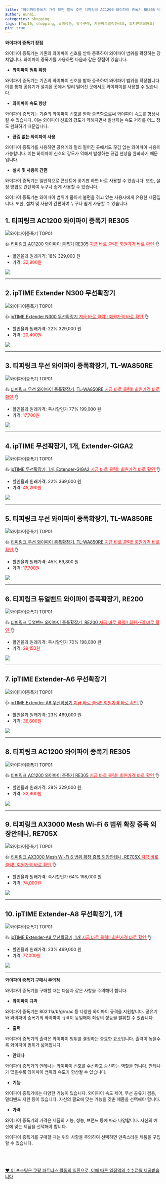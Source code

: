 ```yaml
---
title: "와이파이증폭기 가격 확인 필독 추천 티피링크 AC1200 와이파이 증폭기 RE305 비교 장점 구매가이드"
author: eunmi.
categories: shopping
tags: [Top10, shopping, 유행상품, 필수구매, 지금바로클릭하세요, 놓치면후회해요]
pin: true
---
```

**와이파이 증폭기 장점**

와이파이 증폭기는 기존의 와이파이 신호를 받아 증폭하여 와이파이 범위를 확장하는 장치입니다. 와이파이 증폭기를 사용하면 다음과 같은 장점이 있습니다.

* **와이파이 범위 확장**

와이파이 증폭기는 기존의 와이파이 신호를 받아 증폭하여 와이파이 범위를 확장합니다. 이를 통해 공유기가 설치된 곳에서 멀리 떨어진 곳에서도 와이파이를 사용할 수 있습니다.

* **와이파이 속도 향상**

와이파이 증폭기는 기존의 와이파이 신호를 받아 증폭함으로써 와이파이 속도를 향상시킬 수 있습니다. 이는 와이파이 신호의 강도가 약해지면서 발생하는 속도 저하를 어느 정도 완화하기 때문입니다.

* **끊김 없는 와이파이 사용**

와이파이 증폭기를 사용하면 공유기와 멀리 떨어진 곳에서도 끊김 없는 와이파이 사용이 가능합니다. 이는 와이파이 신호의 강도가 약해져 발생하는 끊김 현상을 완화하기 때문입니다.

* **설치 및 사용이 간편**

와이파이 증폭기는 일반적으로 콘센트에 꽂기만 하면 바로 사용할 수 있습니다. 또한, 설정 방법도 간단하여 누구나 쉽게 사용할 수 있습니다.

와이파이 증폭기는 와이파이 범위가 좁아서 불편을 겪고 있는 사용자에게 유용한 제품입니다. 또한, 설치 및 사용이 간편하여 누구나 쉽게 사용할 수 있습니다.

   

## 1. 티피링크 AC1200 와이파이 증폭기 RE305

![와이파이증폭기 TOP01](https://thumbnail9.coupangcdn.com/thumbnails/remote/230x230ex/image/retail/images/4349617202026439-73198da1-b5f9-4554-a110-901c19f3e8b2.jpg)


👍 [티피링크 AC1200 와이파이 증폭기 RE305 <font color=red> 지금 바로 클릭!! 회원가격 바로 확인 </font> ](https://link.coupang.com/re/AFFSDP?lptag=AF3617701&subid=GithubCoopas&pageKey=1197787979&traceid=V0-153&itemId=2181792255&vendorItemId=70179844728) 👌 


- 할인율과 원래가격: 18%  329,000   원
- 가격: <span style='color:red'>32,900원</span>

[![](/discount_price.png)](https://link.coupang.com/re/AFFSDP?lptag=AF3617701&subid=GithubCoopas&pageKey=1197787979&traceid=V0-153&itemId=2181792255&vendorItemId=70179844728)

---


   

## 2. ipTIME Extender N300 무선확장기

![와이파이증폭기 TOP01](https://thumbnail10.coupangcdn.com/thumbnails/remote/230x230ex/image/retail/images/2019/10/24/18/1/6193cc18-401f-4044-805b-440ddc445bc6.jpg)


👍 [ipTIME Extender N300 무선확장기 <font color=red> 지금 바로 클릭!! 회원가격 바로 확인 </font> ](https://link.coupang.com/re/AFFSDP?lptag=AF3617701&subid=GithubCoopas&pageKey=1469702403&traceid=V0-153&itemId=2526763627&vendorItemId=5508835315) 👌 


- 할인율과 원래가격: 22%  329,000   원
- 가격: <span style='color:red'>20,400원</span>

[![](/discount_price.png)](https://link.coupang.com/re/AFFSDP?lptag=AF3617701&subid=GithubCoopas&pageKey=1469702403&traceid=V0-153&itemId=2526763627&vendorItemId=5508835315)

---


   

## 3. 티피링크 무선 와이파이 증폭확장기, TL-WA850RE

![와이파이증폭기 TOP01](https://thumbnail9.coupangcdn.com/thumbnails/remote/230x230ex/image/retail/images/3832563113689340-bc9ddc61-b9c7-4afe-bd67-28357c83679a.jpg)


👍 [티피링크 무선 와이파이 증폭확장기, TL-WA850RE <font color=red> 지금 바로 클릭!! 회원가격 바로 확인 </font> ](https://link.coupang.com/re/AFFSDP?lptag=AF3617701&subid=GithubCoopas&pageKey=4560799258&traceid=V0-153&itemId=5554509637&vendorItemId=3017548373) 👌 


- 할인율과 원래가격: 즉시할인가 77%  199,000   원
- 가격: <span style='color:red'>17,700원</span>

[![](/discount_price.png)](https://link.coupang.com/re/AFFSDP?lptag=AF3617701&subid=GithubCoopas&pageKey=4560799258&traceid=V0-153&itemId=5554509637&vendorItemId=3017548373)

---


   

## 4. ipTIME 무선확장기, 1개, Extender-GIGA2

![와이파이증폭기 TOP01](https://thumbnail8.coupangcdn.com/thumbnails/remote/230x230ex/image/vendor_inventory/ff32/ac04110aadf97a0e4dbd470ac114e1f77e814e98b97d95014b982f43fb97.jpg)


👍 [ipTIME 무선확장기, 1개, Extender-GIGA2 <font color=red> 지금 바로 클릭!! 회원가격 바로 확인 </font> ](https://link.coupang.com/re/AFFSDP?lptag=AF3617701&subid=GithubCoopas&pageKey=7355120299&traceid=V0-153&itemId=18936477910&vendorItemId=86703188515) 👌 


- 할인율과 원래가격: 22%  369,000   원
- 가격: <span style='color:red'>45,290원</span>

[![](/discount_price.png)](https://link.coupang.com/re/AFFSDP?lptag=AF3617701&subid=GithubCoopas&pageKey=7355120299&traceid=V0-153&itemId=18936477910&vendorItemId=86703188515)

---


   

## 5. 티피링크 무선 와이파이 증폭확장기, TL-WA850RE

![와이파이증폭기 TOP01](https://thumbnail9.coupangcdn.com/thumbnails/remote/230x230ex/image/retail/images/3832563113689340-bc9ddc61-b9c7-4afe-bd67-28357c83679a.jpg)


👍 [티피링크 무선 와이파이 증폭확장기, TL-WA850RE <font color=red> 지금 바로 클릭!! 회원가격 바로 확인 </font> ](https://link.coupang.com/re/AFFSDP?lptag=AF3617701&subid=GithubCoopas&pageKey=4560799258&traceid=V0-153&itemId=5554509637&vendorItemId=3017548373) 👌 


- 할인율과 원래가격: 45%  69,800   원
- 가격: <span style='color:red'>17,700원</span>

[![](/discount_price.png)](https://link.coupang.com/re/AFFSDP?lptag=AF3617701&subid=GithubCoopas&pageKey=4560799258&traceid=V0-153&itemId=5554509637&vendorItemId=3017548373)

---


   

## 6. 티피링크 듀얼밴드 와이파이 증폭확장기, RE200

![와이파이증폭기 TOP01](https://thumbnail9.coupangcdn.com/thumbnails/remote/230x230ex/image/retail/images/2628932532764547-b9018e18-a2ff-4f33-9d6f-8919573cedc2.jpg)


👍 [티피링크 듀얼밴드 와이파이 증폭확장기, RE200 <font color=red> 지금 바로 클릭!! 회원가격 바로 확인 </font> ](https://link.coupang.com/re/AFFSDP?lptag=AF3617701&subid=GithubCoopas&pageKey=1456585&traceid=V0-153&itemId=6352324&vendorItemId=3026443766) 👌 


- 할인율과 원래가격: 즉시할인가 70%  198,000   원
- 가격: <span style='color:red'>29,150원</span>

[![](/discount_price.png)](https://link.coupang.com/re/AFFSDP?lptag=AF3617701&subid=GithubCoopas&pageKey=1456585&traceid=V0-153&itemId=6352324&vendorItemId=3026443766)

---


   

## 7. ipTIME Extender-A6 무선확장기

![와이파이증폭기 TOP01](https://thumbnail9.coupangcdn.com/thumbnails/remote/230x230ex/image/retail/images/2023/08/25/18/5/ba07c88e-5d7a-4522-a779-6e34db16a2d6.jpg)


👍 [ipTIME Extender-A6 무선확장기 <font color=red> 지금 바로 클릭!! 회원가격 바로 확인 </font> ](https://link.coupang.com/re/AFFSDP?lptag=AF3617701&subid=GithubCoopas&pageKey=7597674433&traceid=V0-153&itemId=20090773386&vendorItemId=86988118082) 👌 


- 할인율과 원래가격: 23%  469,000   원
- 가격: <span style='color:red'>36,600원</span>

[![](/discount_price.png)](https://link.coupang.com/re/AFFSDP?lptag=AF3617701&subid=GithubCoopas&pageKey=7597674433&traceid=V0-153&itemId=20090773386&vendorItemId=86988118082)

---


   

## 8. 티피링크 AC1200 와이파이 증폭기 RE305

![와이파이증폭기 TOP01](https://thumbnail9.coupangcdn.com/thumbnails/remote/230x230ex/image/retail/images/4349617202026439-73198da1-b5f9-4554-a110-901c19f3e8b2.jpg)


👍 [티피링크 AC1200 와이파이 증폭기 RE305 <font color=red> 지금 바로 클릭!! 회원가격 바로 확인 </font> ](https://link.coupang.com/re/AFFSDP?lptag=AF3617701&subid=GithubCoopas&pageKey=1197787979&traceid=V0-153&itemId=2181792255&vendorItemId=70179844728) 👌 


- 할인율과 원래가격: 28%  329,000   원
- 가격: <span style='color:red'>32,900원</span>

[![](/discount_price.png)](https://link.coupang.com/re/AFFSDP?lptag=AF3617701&subid=GithubCoopas&pageKey=1197787979&traceid=V0-153&itemId=2181792255&vendorItemId=70179844728)

---


   

## 9. 티피링크 AX3000 Mesh Wi-Fi 6 범위 확장 증폭 외장안테나, RE705X

![와이파이증폭기 TOP01](https://thumbnail9.coupangcdn.com/thumbnails/remote/230x230ex/image/retail/images/8322288127541869-3fd7c595-16e4-4d01-aa7f-7a80c512ced7.jpg)


👍 [티피링크 AX3000 Mesh Wi-Fi 6 범위 확장 증폭 외장안테나, RE705X <font color=red> 지금 바로 클릭!! 회원가격 바로 확인 </font> ](https://link.coupang.com/re/AFFSDP?lptag=AF3617701&subid=GithubCoopas&pageKey=6455402806&traceid=V0-153&itemId=14030700541&vendorItemId=81279075604) 👌 


- 할인율과 원래가격: 즉시할인가 64%  198,000   원
- 가격: <span style='color:red'>74,000원</span>

[![](/discount_price.png)](https://link.coupang.com/re/AFFSDP?lptag=AF3617701&subid=GithubCoopas&pageKey=6455402806&traceid=V0-153&itemId=14030700541&vendorItemId=81279075604)

---


   

## 10. ipTIME Extender-A8 무선확장기, 1개

![와이파이증폭기 TOP01](https://thumbnail8.coupangcdn.com/thumbnails/remote/230x230ex/image/retail/images/2020/06/16/14/2/7e0ebe58-4beb-4e6f-a5c3-f861d6f846f5.jpg)


👍 [ipTIME Extender-A8 무선확장기, 1개 <font color=red> 지금 바로 클릭!! 회원가격 바로 확인 </font> ](https://link.coupang.com/re/AFFSDP?lptag=AF3617701&subid=GithubCoopas&pageKey=1707980047&traceid=V0-153&itemId=2906779018&vendorItemId=70895546415) 👌 


- 할인율과 원래가격: 23%  469,000   원
- 가격: <span style='color:red'>77,000원</span>

[![](/discount_price.png)](https://link.coupang.com/re/AFFSDP?lptag=AF3617701&subid=GithubCoopas&pageKey=1707980047&traceid=V0-153&itemId=2906779018&vendorItemId=70895546415)

---
**와이파이 증폭기 구매시 주의점**

와이파이 증폭기를 구매할 때는 다음과 같은 사항을 주의해야 합니다.

* **와이파이 규격**

와이파이 증폭기는 802.11a/b/g/n/ac 등 다양한 와이파이 규격을 지원합니다. 공유기와 와이파이 증폭기의 와이파이 규격이 동일해야 최상의 성능을 발휘할 수 있습니다.

* **출력**

와이파이 증폭기의 출력은 와이파이 범위를 결정하는 중요한 요소입니다. 출력이 높을수록 와이파이 범위가 넓어집니다.

* **안테나**

와이파이 증폭기의 안테나는 와이파이 신호를 수신하고 송신하는 역할을 합니다. 안테나가 많을수록 와이파이 범위와 속도가 향상될 수 있습니다.

* **기능**

와이파이 증폭기에는 다양한 기능이 있습니다. 와이파이 속도 제어, 무선 공유기 겸용, 멀티밴드 지원 등이 있습니다. 자신의 필요에 맞는 기능을 갖춘 제품을 선택해야 합니다.

* **가격**

와이파이 증폭기의 가격은 제품의 기능, 성능, 브랜드 등에 따라 다양합니다. 자신의 예산에 맞는 제품을 선택해야 합니다.

와이파이 증폭기를 구매할 때는 위의 사항을 주의하여 선택하면 만족스러운 제품을 구입할 수 있습니다.<br><br><br><br><br> [ ❤  이 포스팅은 쿠팡 파트너스 활동의 일환으로, 이에 따른 일정액의 수수료를 제공받습니다](https://link.coupang.com/a/bcEFyh)